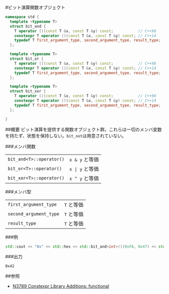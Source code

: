 #ビット演算関数オブジェクト
```cpp
namespace std {
  template <typename T>
  struct bit_and {
    T operator ()(const T &x, const T &y) const;           // C++98
    constexpr T operator ()(const T &x, const T &y) const; // C++14
    typedef T first_argument_type, second_argument_type, result_type;
  };

  template <typename T>
  struct bit_or {
    T operator ()(const T &x, const T &y) const;           // C++98
    constexpr T operator ()(const T &x, const T &y) const; // C++14
    typedef T first_argument_type, second_argument_type, result_type;
  };

  template <typename T>
  struct bit_xor {
    T operator ()(const T &x, const T &y) const;           // C++98
    constexpr T operator ()(const T &x, const T &y) const; // C++14
    typedef T first_argument_type, second_argument_type, result_type;
  };

}
```

##概要
ビット演算を提供する関数オブジェクト群。これらは一切のメンバ変数を持たず、状態を保持しない。`bit_not`は用意されていない。

###メンバ関数

| | |
|-------------------------------------|------------------------------|
| `bit_and<T>::operator()` | `x & y` と等価 |
| `bit_or<T>::operator()` | <code>x &#x7C; y</code> と等価 |
| `bit_xor<T>::operator()` | `x ^ y` と等価 |

###メンバ型

| | |
|-----------------------------------|----------------------------|
| `first_argument_type` | `T` と等価  |
| `second_argument_type` | `T` と等価  |
| `result_type` | `T` と等価  |

###例

```cpp
std::cout << "0x" << std::hex << std::bit_and<int>()(0xFA, 0x47) << std::endl;
```

###出力
```
0x42
```

##参照
- [N3789 Constexpr Library Additions: functional](http://www.open-std.org/jtc1/sc22/wg21/docs/papers/2013/n3789.htm)


